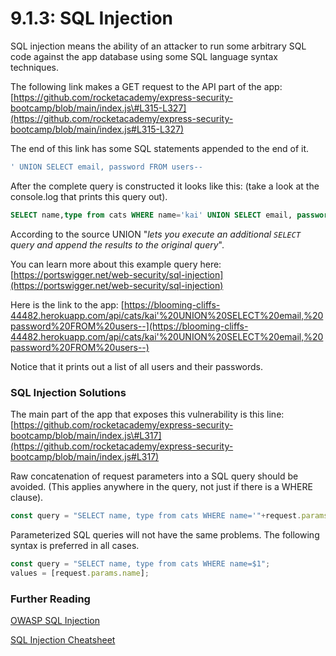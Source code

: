 # 9.1.3: SQL Injection

SQL injection means the ability of an attacker to run some arbitrary SQL code against the app database using some SQL language syntax techniques.

The following link makes a GET request to the API part of the app: [https://github.com/rocketacademy/express-security-bootcamp/blob/main/index.js\#L315-L327](https://github.com/rocketacademy/express-security-bootcamp/blob/main/index.js#L315-L327)

The end of this link has some SQL statements appended to the end of it.

```sql
' UNION SELECT email, password FROM users--
```

After the complete query is constructed it looks like this: \(take a look at the console.log that prints this query out\).

```sql
SELECT name,type from cats WHERE name='kai' UNION SELECT email, password FROM users--'
```

According to the source UNION "_lets you execute an additional `SELECT` query and append the results to the original query_".

You can learn more about this example query here: [https://portswigger.net/web-security/sql-injection](https://portswigger.net/web-security/sql-injection)

Here is the link to the app: [https://blooming-cliffs-44482.herokuapp.com/api/cats/kai'%20UNION%20SELECT%20email,%20password%20FROM%20users--](https://blooming-cliffs-44482.herokuapp.com/api/cats/kai'%20UNION%20SELECT%20email,%20password%20FROM%20users--)

Notice that it prints out a list of all users and their passwords.

### SQL Injection Solutions

The main part of the app that exposes this vulnerability is this line: [https://github.com/rocketacademy/express-security-bootcamp/blob/main/index.js\#L317](https://github.com/rocketacademy/express-security-bootcamp/blob/main/index.js#L317)

Raw concatenation of request parameters into a SQL query should be avoided. \(This applies anywhere in the query, not just if there is a WHERE clause\).

```javascript
const query = "SELECT name, type from cats WHERE name='"+request.params.name+"'";
```

Parameterized SQL queries will not have the same problems. The following syntax is preferred in all cases.

```javascript
const query = "SELECT name, type from cats WHERE name=$1";
values = [request.params.name];
```

### Further Reading

[OWASP SQL Injection](https://owasp.org/www-community/attacks/SQL_Injection)

[SQL Injection Cheatsheet](https://www.netsparker.com/blog/web-security/sql-injection-cheat-sheet/)

